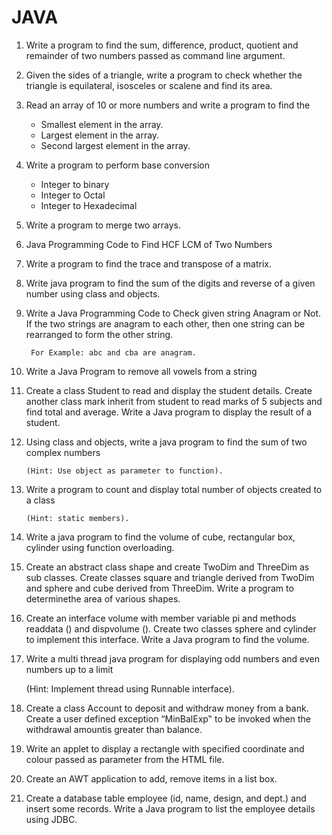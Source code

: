# JAVA

1. Write a program to find the sum, difference, product, quotient and remainder of two
   numbers passed as command line argument.
   
2. Given the sides of a triangle, write a program to check whether the triangle is
   equilateral, isosceles or scalene and find its area.
   
3. Read an array of 10 or more numbers and write a program to find the
      * Smallest element in the array.
      * Largest element in the array.
      * Second largest element in the array.
   
4. Write a program to perform base conversion
    *  Integer to binary
    *  Integer to Octal
    *  Integer to Hexadecimal
    
5.  Write a program to merge two arrays.

6.  Java Programming Code to Find HCF LCM of Two Numbers

7.  Write a program to find the trace and transpose of a matrix.

8.  Write java program to find the sum of the digits and reverse of a given number
    using class and objects.
   
9.  Write a Java Programming Code to Check given string Anagram or Not. If the two
    strings are anagram to each other, then one string can be rearranged to form the
    other string. 
    
         For Example: abc and cba are anagram.
   
10. Write a Java Program to remove all vowels from a string

11. Create a class Student to read and display the student details. Create another class
    mark inherit from student to read marks of 5 subjects and find total and average.
    Write a Java program to display the result of a student. 
    
12. Using class and objects, write a java program to find the sum of two complex
    numbers
    
        (Hint: Use object as parameter to function).
        
13. Write a program to count and display total number of objects created to a class 
      
        (Hint: static members).
        
14. Write a java program to find the volume of cube, rectangular box, cylinder using
    function overloading.
    
15. Create an abstract class shape and create TwoDim and ThreeDim as sub classes.
    Create classes square and triangle derived from TwoDim and sphere and cube
    derived from ThreeDim. Write a program to determinethe area of various shapes.
    
16. Create an interface volume with member variable pi and methods readdata () and
    dispvolume (). Create two classes sphere and cylinder to implement this interface.
    Write a Java program to find the volume.
    
17. Write a multi thread java program for displaying odd numbers and even numbers up
    to a limit
    
      (Hint: Implement thread using Runnable interface).
      
18. Create a class Account to deposit and withdraw money from a bank. Create a user
    defined exception “MinBalExp‟ to be invoked when the withdrawal amountis
    greater than balance.
    
19. Write an applet to display a rectangle with specified coordinate and colour passed
    as parameter from the HTML file.
    
20. Create an AWT application to add, remove items in a list box.

21. Create a database table employee (id, name, design, and dept.) and insert some
    records. Write a Java program to list the employee details using JDBC.
